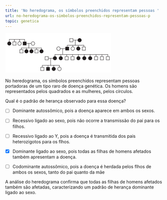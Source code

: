 ```yaml
---
title: 'No heredograma, os símbolos preenchidos representam pessoas '
url: no-heredograma-os-simbolos-preenchidos-representam-pessoas-p
topic: genetica
---
```



![](bbfe0f35-8240-8296-a75c-03e6b6f8a593.png)

No heredograma, os símbolos preenchidos representam pessoas portadoras de um tipo raro de doença genética. Os homens são representados pelos quadrados e as mulheres, pelos círculos.

Qual é o padrão de herança observado para essa doença?



- [ ] Dominante autossômico, pois a doença aparece em ambos os sexos.
- [ ] Recessivo ligado ao sexo, pois não ocorre a transmissão do pai para os filhos.
- [ ] Recessivo ligado ao Y, pois a doença é transmitida dos pais heterozigotos para os flhos.
- [x] Dominante ligado ao sexo, pois todas as filhas de homens afetados também apresentam a doença.
- [ ] Codominante autossômico, pois a doença é herdada pelos flhos de ambos os sexos, tanto do pai quanto da mãe


A análise do heredograma confirma que todas as filhas de homens afetados também são afetadas, caracterizando um padrão de herança dominante ligado ao sexo.
